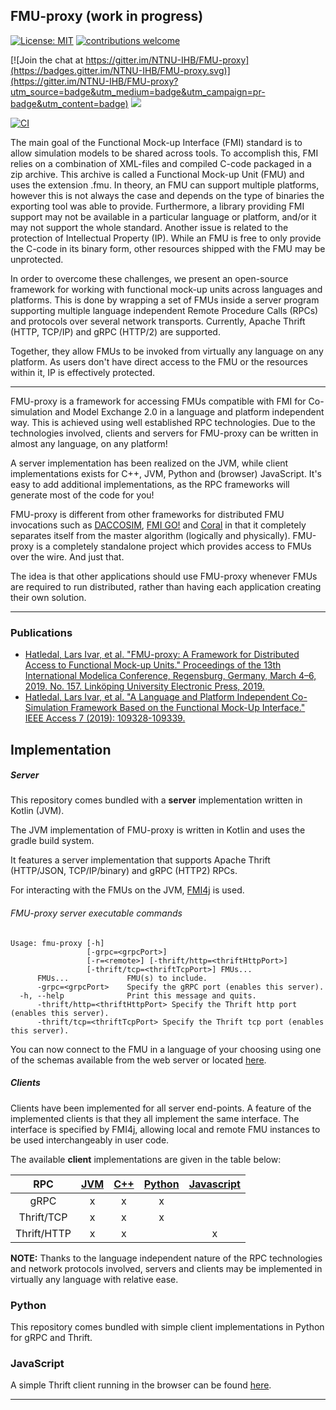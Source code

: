 ## FMU-proxy (work in progress)

[![License: MIT](https://img.shields.io/badge/License-MIT-yellow.svg)](https://opensource.org/licenses/MIT)
[![contributions welcome](https://img.shields.io/badge/contributions-welcome-brightgreen.svg?style=flat)](https://github.com/NTNU-IHB/FMU-proxy/issues) 

[![Join the chat at https://gitter.im/NTNU-IHB/FMU-proxy](https://badges.gitter.im/NTNU-IHB/FMU-proxy.svg)](https://gitter.im/NTNU-IHB/FMU-proxy?utm_source=badge&utm_medium=badge&utm_campaign=pr-badge&utm_content=badge)
[![](https://jitpack.io/v/NTNU-IHB/FMU-proxy.svg)](https://jitpack.io/#NTNU-IHB/FMU-proxy)

[![CI](https://github.com/NTNU-IHB/FMU-proxy/workflows/Build/badge.svg)](https://github.com/NTNU-IHB/FMU-proxy/actions)

The main goal of the Functional Mock-up Interface (FMI) standard is to allow simulation models to be shared across tools. 
To accomplish this, FMI relies on a combination of XML-files and compiled C-code packaged in a zip archive. 
This archive is called a Functional Mock-up Unit (FMU) and uses the extension .fmu. 
In theory, an FMU can support multiple platforms, however this is not always the case and depends on the type of binaries the exporting tool was able to provide. 
Furthermore, a library providing FMI support may not be available in a particular language or platform, and/or it may not support the whole standard. 
Another issue is related to the protection of Intellectual Property (IP). 
While an FMU is free to only provide the C-code in its binary form, other resources shipped with the FMU may be unprotected.   

In order to overcome these challenges, we present an open-source framework for working with functional mock-up units across languages and platforms. 
This is done by wrapping a set of FMUs inside a server program supporting multiple language independent Remote Procedure Calls (RPCs) and protocols over several network transports. 
Currently, Apache Thrift (HTTP, TCP/IP) and gRPC (HTTP/2) are supported. 

Together, they allow FMUs to be invoked from virtually any language on any platform.
As users don't have direct access to the FMU or the resources within it, IP is effectively protected.

***

FMU-proxy is a framework for accessing FMUs compatible with FMI for Co-simulation and Model Exchange 2.0 in a language and platform independent way. 
This is achieved using well established RPC technologies. 
Due to the technologies involved, clients and servers for FMU-proxy can be written in almost any language, on any platform! 

A server implementation has been realized on the JVM, while client implementations exists for C++, JVM, Python and (browser) JavaScript. 
It's easy to add additional implementations, as the RPC frameworks will generate most of the code for you! 

FMU-proxy is different from other frameworks for distributed FMU invocations such as 
[DACCOSIM](https://sourcesup.renater.fr/daccosim/), 
[FMI GO!](https://mimmi.math.umu.se/cosimulation/fmigo) and 
[Coral](https://github.com/viproma/coral) in that it completely separates itself from the master algorithm (logically and physically). 
FMU-proxy is a completely standalone project which provides access to FMUs over the wire. And just that. 

The idea is that other applications should use FMU-proxy whenever FMUs are required to run distributed, 
rather than having each application creating their own solution.

***

### Publications

* [Hatledal, Lars Ivar, et al. "FMU-proxy: A Framework for Distributed Access to Functional Mock-up Units." Proceedings of the 13th International Modelica Conference, Regensburg, Germany, March 4–6, 2019. No. 157. Linköping University Electronic Press, 2019.](https://www.ep.liu.se/en/conference-article.aspx?series=ecp&issue=157&Article_No=8)
* [Hatledal, Lars Ivar, et al. "A Language and Platform Independent Co-Simulation Framework Based on the Functional Mock-Up Interface." IEEE Access 7 (2019): 109328-109339.](https://ieeexplore.ieee.org/abstract/document/8788514)

## Implementation


##### Server
This repository comes bundled with a **server** implementation written in Kotlin (JVM). 

The JVM implementation of FMU-proxy is written in Kotlin and uses the gradle build system. 

It features a server implementation that supports Apache Thrift (HTTP/JSON, TCP/IP/binary) and gRPC (HTTP2) RPCs.

For interacting with the FMUs on the JVM, [FMI4j](https://github.com/NTNU-IHB/FMI4j) is used. 

###### FMU-proxy server executable commands

```
Usage: fmu-proxy [-h] 
                 [-grpc=<grpcPort>]
                 [-r=<remote>] [-thrift/http=<thriftHttpPort>]
                 [-thrift/tcp=<thriftTcpPort>] FMUs...
      FMUs...             FMU(s) to include.
      -grpc=<grpcPort>    Specify the gRPC port (enables this server).
  -h, --help              Print this message and quits.
      -thrift/http=<thriftHttpPort> Specify the Thrift http port (enables this server).
      -thrift/tcp=<thriftTcpPort> Specify the Thrift tcp port (enables this server).

```

You can now connect to the FMU in a language of your choosing using one of the schemas available from the web server or located [here](rpc-definitions). 


##### Clients

Clients have been implemented for all server end-points. A feature of the implemented clients is that they all implement the same interface. 
The interface is specified by FMI4j, allowing local and remote FMU instances to be used interchangeably in user code. 

The available **client** implementations are given in the table below:

|    RPC   	| [JVM](#jvm) 	| [C++](#cpp) 	| [Python](#python) 	| [Javascript](#javascript)
|:--------:	|:---:	|:---:	|:------:	|:------:		|
|   gRPC   	|  x  	|  x  	|    x   	|  			|
|  Thrift/TCP  	|  x  	|  x  	|    x   	|  			|  
|  Thrift/HTTP  |  x  	|   x 	|       	|	x		|


**NOTE:** Thanks to the language independent nature of the RPC technologies and network protocols involved, 
servers and clients may be implemented in virtually any language with relative ease. 


### <a name="python"></a> Python

This repository comes bundled with simple client implementations in Python for gRPC and Thrift.


### <a name="javascript"></a> JavaScript

A simple Thrift client running in the browser can be found [here](client-demos/browser/thrift/index.html). 


***
